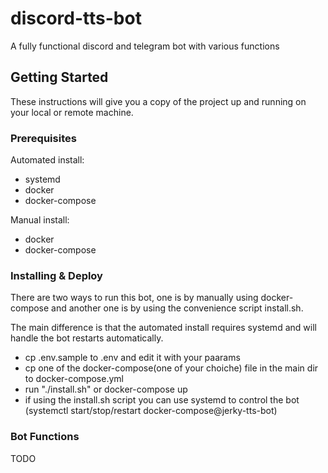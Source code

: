 # discord-tts-bot

A fully functional discord and telegram bot with various functions

## Getting Started

These instructions will give you a copy of the project up and running on
your local or remote machine.

### Prerequisites

Automated install:
- systemd
- docker
- docker-compose

Manual install: 
- docker
- docker-compose

### Installing & Deploy

There are two ways to run this bot, one is by manually using docker-compose 
and another one is by using the convenience script install.sh.

The main difference is that the automated install requires systemd and will 
handle the bot restarts automatically.

- cp .env.sample to .env and edit it with your paarams
- cp one of the docker-compose(one of your choiche) file in the main dir to docker-compose.yml
- run "./install.sh" or docker-compose up
- if using the install.sh script you can use systemd to control the bot (systemctl start/stop/restart docker-compose@jerky-tts-bot)

### Bot Functions

TODO

